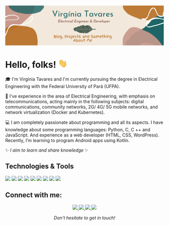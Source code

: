 ![Banner](canva.png)


# Hello, folks! <img src="wave.gif" width="30px">

:mortar_board: I'm Virgínia Tavares and I'm currently pursuing the degree in Electrical Engineering with the Federal University of Pará (UFPA). 

:satellite: I've experience in the area of Electrical Engineering, with emphasis on telecommunications, acting mainly in the following subjects: digital communications, community networks, 2G/ 4G/ 5G mobile networks, and network virtualization (Docker and Kubernetes).  

:computer: I am completely passionate about programming and all its aspects. I have knowledge about some programming languages: Python, C, C ++ and JavaScript. And experience as a web developer (HTML, CSS, WordPress). Recently, I’m learning to program Android apps using Kotlin.

✨ _I aim to learn and share knowledge_ ✨


## Technologies & Tools
![](https://img.shields.io/badge/OS-Linux-informational?style=flat&logo=linux&logoColor=white&color=2bbc8a)
![](https://img.shields.io/badge/Shell-Bash-informational?style=flat&logo=gnu-bash&logoColor=white&color=2bbc8a)
![](https://img.shields.io/badge/Tools-Docker-informational?style=flat&logo=docker&logoColor=white&color=2bbc8a)
![](https://img.shields.io/badge/Tools-Kubernetes-informational?style=flat&logo=kubernetes&logoColor=white&color=2bbc8a)
![](https://img.shields.io/badge/Code-C-informational?style=flat&logo=C&logoColor=white&color=2bbc8a)
![](https://img.shields.io/badge/Code-C++-blue.svg?style=flat&logo=c%2B%2B&logoColor=white&color=2bbc8a)
![](https://img.shields.io/badge/Code-JavaScript-informational?style=flat&logo=javascript&logoColor=white&color=2bbc8a)
![](https://img.shields.io/badge/Code-Python-informational?style=flat&logo=python&logoColor=white&color=2bbc8a)
![](https://img.shields.io/badge/Code-Kotlin-informational?style=flat&logo=kotlin&logoColor=white&color=2bbc8a)

## Connect with me: 

<p align="center">

  <a href= "https://www.linkedin.com/in/virg%C3%ADnia-tavares/">
    <img src="https://img.icons8.com/material-outlined/30/689d6a/linkedin.png"/>
  </a>
  <a href="mailto:briosovirginia@gmail.com">
    <img src="https://img.icons8.com/material-outlined/30/689d6a/gmail.png"/>
  </a>
  <a href="https://www.instagram.com/virginiabtavares/">
    <img src="https://img.icons8.com/material-outlined/30/689d6a/instagram.png"/>
  </a>
  <a href="https://www.facebook.com/virsginia/">
    <img src="https://img.icons8.com/material-outlined/30/689d6a/facebook.png"/>
  </a>
  
<p align=center>
<em>Don't hesitate to get in touch!</em>
</p>


